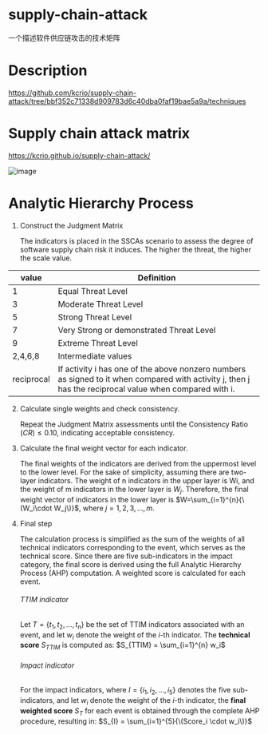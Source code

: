 # supply-chain-attack
一个描述软件供应链攻击的技术矩阵

# Description

https://github.com/kcrio/supply-chain-attack/tree/bbf352c71338d909783d6c40dba0faf19bae5a9a/techniques

# Supply chain attack matrix
https://kcrio.github.io/supply-chain-attack/

![image](https://github.com/kcrio/supply-chain-attack/assets/96735391/3f64a6c7-1394-4e4a-a8e4-46773c262493)


# Analytic Hierarchy Process 
1. Construct the Judgment Matrix

    The indicators is placed in the SSCAs scenario to assess the degree of software supply chain risk it induces.
The higher the threat, the higher the scale value.

|value|Definition|
|-|-|
|1|Equal Threat Level|
|3|Moderate Threat Level|
|5|Strong Threat Level|
|7|Very Strong or demonstrated Threat Level|
|9|Extreme Threat Level|
|2,4,6,8|Intermediate values|
|reciprocal|If activity i has one of the above nonzero numbers as signed to it when compared with activity j, then j has the reciprocal value when compared with i.|

2. Calculate single weights and check consistency.

    Repeat the Judgment Matrix assessments until the Consistency Ratio $(CR) ≤ 0.10$, indicating acceptable consistency.

3. Calculate the final weight vector for each indicator.
   
    The final weights of the indicators are derived from the uppermost level to the lower level. For the sake of simplicity, assuming there are two-layer indicators. The weight of n indicators in the upper layer is Wi, and the weight of m indicators in the lower layer is $W_j$. Therefore, the final weight vector of indicators in the lower layer is $W=\sum_{i=1}^{n}{\(W_i\cdot W_j\)}$, where $j=1,2,3,...,m$.

4. Final step

    The calculation process is simplified as the sum of the weights of all technical indicators corresponding to the event, which serves as the technical score. Since there are five sub-indicators in the impact category, the final score is derived using the full Analytic Hierarchy Process (AHP) computation. A weighted score is calculated for each event.
    ###### TTIM indicator
    Let $T = \{t_1, t_2, ..., t_n\}$ be the set of TTIM indicators associated with an event, and let $w_i$ denote the weight of the $i$-th indicator. The **technical score** $S_{TTIM}$ is computed as: $S_{TTIM} = \sum_{i=1}^{n} w_i$

    ###### Impact indicator
    For the impact indicators, where $I = \{i_1, i_2, ..., i_5\}$ denotes the five sub-indicators, and let $w_i$ denote the weight of the $i$-th indicator, the **final weighted score** $S_T$ for each event is obtained through the complete AHP procedure, resulting in: $S_{I} = \sum_{i=1}^{5}{\(Score_i \cdot w_i\)}$

